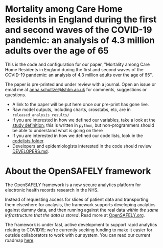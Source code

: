# Mortality among Care Home Residents in England during the first and second waves of the COVID-19 pandemic: an analysis of 4.3 million adults over the age of 65

This is the code and configuration for our paper, "Mortality among Care Home Residents in England during the first and second waves of the COVID-19 pandemic: an analysis of 4.3 million adults over the age of 65". 

The paper is pre-printed and under review with a journal. Open an issue or email me at anna.schultze@lshtm.ac.uk for comments, suggestions or questions.  

* A link to the paper will be put here once our pre-print has gone live. 
* Raw model outputs, including charts, crosstabs, etc, are in `released_analysis_results/`
* If you are interested in how we defined our variables, take a look at the [study definition](analysis/study_definition.py); this is written in `python`, but non-programmers should be able to understand what is going on there
* If you are interested in how we defined our code lists, look in the [codelists folder](./codelists/).
* Developers and epidemiologists interested in the code should review
[DEVELOPERS.md](./docs/DEVELOPERS.md).

# About the OpenSAFELY framework

The OpenSAFELY framework is a new secure analytics platform for
electronic health records research in the NHS.

Instead of requesting access for slices of patient data and
transporting them elsewhere for analysis, the framework supports
developing analytics against dummy data, and then running against the
real data *within the same infrastructure that the data is stored*.
Read more at [OpenSAFELY.org](https://opensafely.org).

The framework is under fast, active development to support rapid
analytics relating to COVID19; we're currently seeking funding to make
it easier for outside collaborators to work with our system.  You can
read our current roadmap [here](ROADMAP.md).
